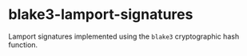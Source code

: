 # blake3-lamport-signatures

Lamport signatures implemented using the `blake3` cryptographic
hash function.
